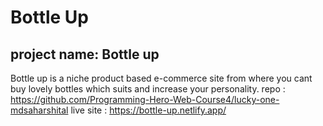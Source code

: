 # Bottle Up

## project name: Bottle up
Bottle up is a niche product based e-commerce site from where you cant buy lovely bottles which suits and increase your personality.
repo : https://github.com/Programming-Hero-Web-Course4/lucky-one-mdsaharshital
live site : https://bottle-up.netlify.app/
